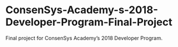 # ConsenSys-Academy-s-2018-Developer-Program-Final-Project
Final project for ConsenSys Academy’s 2018 Developer Program. 
